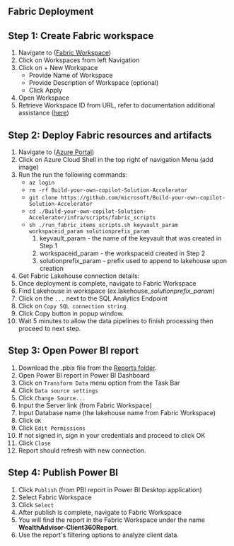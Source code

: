 ## Fabric Deployment
## Step 1: Create Fabric workspace
1.  Navigate to ([Fabric Workspace](https://app.fabric.microsoft.com/))
2.  Click on Workspaces from left Navigation
3.  Click on + New Workspace
      - Provide Name of Workspace 
      - Provide Description of Workspace (optional)
      - Click Apply
4.  Open Workspace
5.  Retrieve Workspace ID from URL, refer to documentation additional assistance ([here](https://learn.microsoft.com/en-us/fabric/admin/portal-workspace#identify-your-workspace-id))

## Step 2: Deploy Fabric resources and artifacts
1.   Navigate to ([Azure Portal](https://portal.azure.com/))
2.   Click on Azure Cloud Shell in the top right of navigation Menu (add image)
3.   Run the run the following commands:  
      - ```az login``` 
      - ```rm -rf Build-your-own-copilot-Solution-Accelerator```
      - ```git clone https://github.com/microsoft/Build-your-own-copilot-Solution-Accelerator```
      - ```cd ./Build-your-own-copilot-Solution-Accelerator/infra/scripts/fabric_scripts```
      - ```sh ./run_fabric_items_scripts.sh keyvault_param workspaceid_param solutionprefix_param```  
         1. keyvault_param - the name of the keyvault that was created in Step 1
         2. workspaceid_param - the workspaceid created in Step 2
         3. solutionprefix_param - prefix used to append to lakehouse upon creation
4.  Get Fabric Lakehouse connection details:
5.  Once deployment is complete, navigate to Fabric Workspace
6.   Find Lakehouse in workspace (ex.lakehouse_*solutionprefix_param*)
7.   Click on the ```...``` next to the SQL Analytics Endpoint
8.   Click on ```Copy SQL connection string```
9.   Click Copy button in popup window.
10.  Wait 5 minutes to allow the data pipelines to finish processing then proceed to next step.
## Step 3: **Open Power BI report**
1.   Download the .pbix file from the [Reports folder](../powerbireport/).
2.   Open Power BI report in Power BI Dashboard
3.   Click on `Transform Data` menu option from the Task Bar
4.   Click `Data source settings`
5.   Click `Change Source...`
6.   Input the Server link (from Fabric Workspace)
7.   Input Database name (the lakehouse name from Fabric Workspace)
8.   Click `OK`
9.   Click `Edit Permissions`
10.  If not signed in, sign in your credentials and proceed to click OK
11.  Click `Close`
12.  Report should refresh with new connection.

## Step 4: **Publish Power BI**
1.  Click `Publish` (from PBI report in Power BI Desktop application)
2.  Select Fabric Workspace
3.  Click `Select`
4.  After publish is complete, navigate to Fabric Workspace
5.  You will find the report in the Fabric Workspace under the name **WealthAdvisor-Client360Report**.  
6.  Use the report's filtering options to analyze client data.
<!-- 5.  Click `...` next to the Semantic model for Power BI report
6.  Click on `Settings` 
7.  Click on `Edit credentials` (under Data source credentials)
8.  Select `OAuth2` for the Authentication method
9.  Select option for `Privacy level setting for this data source`
10. Click `Sign in`
11. Navigate back to Fabric workspace and click on Power BI report.
12. Click on `File` -> `Embed Report` -> `Website or Portal` from the top menu.
13. Copy the first line from the popup with title `Here's a link you can use to embed this content.` for use later in step 5.6. -->

<!-- ## Step 5: Update the Power BI URL in Azure App Service configuration
1. Launch the Azure Portal [Azure Portal](https://portal.azure.com/).
2. Enter `Resource Groups` in the top search bar.

    ![Search Resource Groups](images/fabric/AzurePortalResourceGroups.png)

3. Locate your Resource Group you selected/created during one-click deployment and click on it.

4. Locate the App Service in the Resource Group and click on it.

5. Click on `Environment Variables` from left menu under `Settings`.

    ![Application Environment Variables](images/fabric/AppEnvironmentVariables.png)

6. Modify the below variables with the value collected in step 4.13 above.
- VITE_POWERBI_EMBED_URL

7. Click on `Apply` button at the bottom of the screen. Then click on `Confirm` in the pop-up.

    ![Application Environment Variables Confirm](images/fabric/AppEnvironmentVariablesConfirm.png)

8. Click on `Overview` from the left menu. Then click on `Restart` button in the top menu. Then click on `Yes` in the pop-up message. 

   ![Application Restart](images/fabric/AppServiceRestart.png) -->
